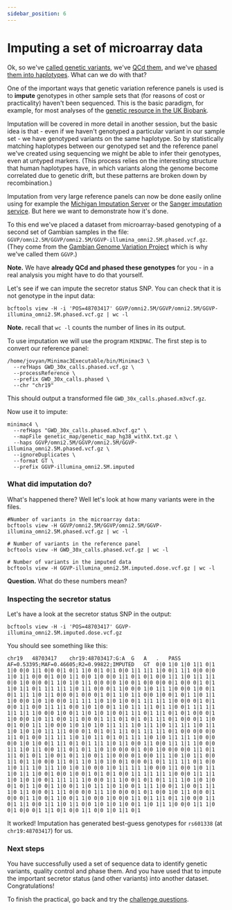 ```yaml
---
sidebar_position: 6
---
```


# Imputing a set of microarray data

Ok, so we've [called genetic variants](Variant_calling.md), we've [QCd
them](Variant_quality_controls.md), and we've [phased them into haplotypes](Phasing.md). What can
we do with that?

One of the important ways that genetic variation reference panels is used is to **impute**
genotypes in other sample sets that (for reasons of cost or practicality) haven't been sequenced.
This is the basic paradigm, for example, for most analyses of the
[genetic resource in the UK Biobank](https://www.nature.com/articles/s41586-018-0579-z).

Imputation will be covered in more detail in another session, but the basic idea is that - even if
we haven't genotyped a particular variant in our sample set - we have genotyped variants on the
same haplotype. So by statistically matching haplotypes between our genotyped set and the reference
panel we've created using sequencing we might be able to infer their genotypes, even at untyped
markers. (This process relies on the interesting structure that human haplotypes have, in which
variants along the genome become correlated due to genetic drift, but these patterns are broken
down by recombination.)

Imputation from very large reference panels can now be done easily online using for example the
[Michigan Imputation Server](https://imputationserver.sph.umich.edu/index.html)
or the [Sanger imputation service](https://imputation.sanger.ac.uk).  But here we want to demonstrate how it's done.

To this end we've placed a dataset from microarray-based genotyping of a second set of Gambian
samples in the file: `GGVP/omni2.5M/GGVP/omni2.5M/GGVP-illumina_omni2.5M.phased.vcf.gz`. (They come
from the
[Gambian Genome Variation Project](https://www.internationalgenome.org/gambian-genome-variation-project/)
which is why we've called them `GGVP`.)

**Note.** We have **already QCd and phased these genotypes** for you - in a real analysis you might
have to do that yourself.

Let's see if we can impute the secretor status SNP.  You can check that it is not genotype in the input data:
```
bcftools view -H -i 'POS=48703417' GGVP/omni2.5M/GGVP/omni2.5M/GGVP-illumina_omni2.5M.phased.vcf.gz | wc -l
```

**Note.** recall that `wc -l` counts the number of lines in its output.

To use imputation we will use the program `MINIMAC`.  The first step is to convert our reference panel:

```
/home/jovyan/Minimac3Executable/bin/Minimac3 \
  --refHaps GWD_30x_calls.phased.vcf.gz \
  --processReference \
  --prefix GWD_30x_calls.phased \
  --chr "chr19"
```
This should output a transformed file `GWD_30x_calls.phased.m3vcf.gz`.

Now use it to impute:
```
minimac4 \
  --refHaps "GWD_30x_calls.phased.m3vcf.gz" \
  --mapFile genetic_map/genetic_map_hg38_withX.txt.gz \
  --haps GGVP/omni2.5M/GGVP/omni2.5M/GGVP-illumina_omni2.5M.phased.vcf.gz \
  --ignoreDuplicates \
  --format GT \
  --prefix GGVP-illumina_omni2.5M.imputed
```

### What did imputation do?

What's happened there?  Well let's look at how many variants were in the files.
```
#Number of variants in the microarray data:
bcftools view -H GGVP/omni2.5M/GGVP/omni2.5M/GGVP-illumina_omni2.5M.phased.vcf.gz | wc -l

# Number of variants in the reference panel
bcftools view -H GWD_30x_calls.phased.vcf.gz | wc -l

# Number of variants in the imputed data
bcftools view -H GGVP-illumina_omni2.5M.imputed.dose.vcf.gz | wc -l
```

**Question.** What do these numbers mean?

### Inspecting the secretor status

Let's have a look at the secretor status SNP in the output:
```
bcftools view -H -i 'POS=48703417' GGVP-illumina_omni2.5M.imputed.dose.vcf.gz
```

You should see something like this:
```
chr19	48703417	chr19:48703417:G:A	G	A	.	PASS	AF=0.53395;MAF=0.46605;R2=0.99822;IMPUTED	GT	0|0	1|0	1|0	1|1	0|1	1|0	0|0	1|1	0|0	0|1	0|1	1|0	0|1	0|1	0|0	1|1	1|1	1|0	0|1	1|1	0|0	0|0	1|0	1|1	0|0	0|1	0|0	1|1	0|0	1|0	0|0	1|1	0|1	0|1	0|0	1|1	1|0	1|1	1|1	0|0	1|0	0|0	0|1	1|0	1|0	1|1	0|0	0|0	1|0	0|1	0|0	0|0	0|1	0|0	0|1	0|1	1|0	1|1	0|1	1|1	1|1	1|0	1|1	0|0	0|1	1|0	0|0	1|0	1|1	1|0	0|0	1|0	0|1	0|1	1|1	1|0	1|1	0|0	0|1	0|0	0|1	0|1	1|0	1|1	0|0	1|0	0|1	0|1	1|0	1|1	1|0	0|0	1|0	1|0	0|0	1|1	1|1	1|0	1|0	1|0	0|1	1|1	1|1	1|0	0|0	0|1	0|1	0|0	1|1	0|0	1|1	1|1	0|0	1|0	1|0	0|1	1|0	1|1	1|1	0|1	1|0	0|1	1|1	1|1	1|1	1|1	1|0	0|0	1|0	0|1	1|0	1|0	1|0	0|1	1|1	0|1	1|1	0|1	0|1	0|0	0|1	1|0	0|0	1|0	1|1	0|0	1|1	0|0	0|1	1|1	0|1	0|1	0|1	1|1	0|1	0|0	0|1	1|0	0|1	0|0	1|1	1|0	0|0	1|0	1|0	1|0	1|1	1|1	1|0	1|1	1|0	1|1	1|1	1|0	1|1	1|0	1|0	1|0	1|1	1|1	0|0	0|1	0|1	0|1	1|1	0|1	1|1	1|1	0|1	0|0	0|0	0|0	1|1	0|1	0|0	1|1	1|1	1|0	1|0	1|1	0|1	0|1	1|1	1|0	1|0	1|1	1|1	1|0	0|0	0|0	1|0	1|0	0|1	1|1	0|1	0|1	1|1	1|0	1|1	0|0	1|1	0|0	1|1	1|1	1|0	0|0	1|1	1|0	1|1	0|0	1|1	0|1	0|1	1|0	1|0	0|0	0|1	0|0	1|0	0|0	0|0	1|1	0|1	1|1	0|1	0|1	1|0	0|1	0|1	1|0	0|1	1|0	0|0	0|1	0|0	1|1	1|0	1|0	1|1	0|0	1|1	0|1	1|0	0|0	1|1	0|1	1|0	1|0	1|0	0|1	0|0	0|1	0|1	1|1	1|1	0|1	0|0	1|0	1|1	1|0	1|1	1|0	1|0	1|0	0|0	1|0	1|1	1|1	1|0	0|0	1|1	0|0	1|0	1|1	1|0	1|1	1|0	0|1	0|0	1|0	0|1	0|1	0|1	0|0	1|1	1|1	1|1	1|0	0|0	1|1	1|1	1|0	1|0	1|0	0|1	1|1	1|1	1|0	0|0	1|1	1|0	0|1	0|1	0|1	1|1	1|0	1|0	1|0	0|1	0|1	1|0	0|1	1|0	0|1	1|0	1|1	1|0	1|0	0|1	1|1	1|0	0|1	1|0	0|1	1|1	1|0	1|1	0|0	0|1	1|1	0|0	0|0	1|1	1|0	0|0	0|1	0|1	0|0	1|0	1|1	0|0	0|1	0|0	0|1	1|0	0|1	1|0	0|1	1|0	0|0	1|0	0|0	1|1	0|1	1|1	0|1	1|0	0|0	1|1	0|1	1|1	0|0	1|1	1|0	1|1	0|0	1|0	1|0	1|0	0|1	1|0	1|1	1|0	0|0	1|1	1|0	0|1	0|0	0|1	1|1	0|1	0|0	1|1	0|0	1|0	1|1	0|1
```

It worked!  Imputation has generated best-guess genotypes for `rs601338` (at `chr19:48703417`) for us.

### Next steps

You have successfully used a set of sequence data to identify genetic variants,
quality control and phase them. And you have used that to impute the important secretor status (and
other variants) into another dataset.  Congratulations!

To finish the practical, go back and try the [challenge questions](README.md#steps-in-the-practical).

